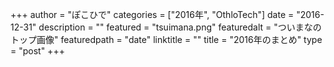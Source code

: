 +++
author = "ぽこひで"
categories = ["2016年", "OthloTech"]
date = "2016-12-31"
description = ""
featured = "tsuimana.png"
featuredalt = "ついまなのトップ画像"
featuredpath = "date"
linktitle = ""
title = "2016年のまとめ"
type = "post"
+++
